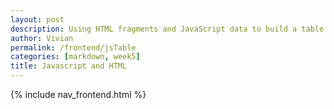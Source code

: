 ```yaml
---
layout: post
description: Using HTML fragments and JavaScript data to build a table
author: Vivian 
permalink: /frontend/jsTable
categories: [markdown, week5]
title: Javascript and HTML
---
```

{% include nav_frontend.html %}

<html>
<body>

<div id="myTable"></div>

<script>
    function book(name, author, genre) {
        this.name = name; 
        this.author = author;
        this.genre = genre;
    }

    var books = [ 
        new book("Angels and Demons", "Dan Brown", "Action"),
        new book("Scythe", "Neal Shusterman", "Dystopian Fiction"),
        new book("Inferno", "Dan Brown", "Action"),
        new book("Holes", "Louis Sachar", "Realistic Fiction"),
        new book("Murder on the Orient Express", "Agatha Christie", "Mystery"),
    ];

    // define a library and build Library objects and json
    function library(books){  
        // add each book to library
        this.books = books;
        this.library = [];
        this.books.forEach(book => {this.library.push(book);});
    }
    printBooks = new library(books);

    // HTML Body of Table is build as a series of concatenations (+=)
    var body = "";

    // Heading for Array Columns
    body += "</table>";
    body += "<tr>";
    body += "<td>" + "Title" + "</td>";
    body += "<td>" + "Author" + "</td>";
    body += "<td>" + "Genre" + "</td>";
    body += "</tr>";

    // Data of Array, iterate through each row of vShelf.library
    for (var row of printBooks.library) {
    body += "<tr>";
    body += "<td>" + row.name + "</td>";
    body += "<td>" + row.author + "</td>";
    body += "<td>" + row.genre + "</td>";
    body += "<tr>";
    }
    body += "</table>";

    document.getElementById('myTable').innerHTML = body;

</script>

</body>
</html>